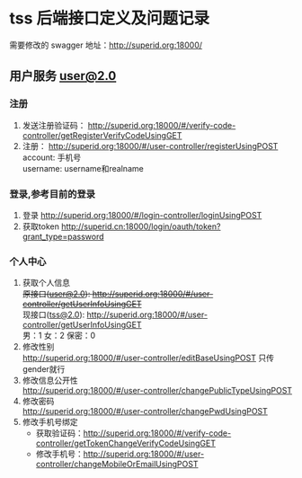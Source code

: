 # tss 后端接口定义及问题记录
需要修改的
swagger 地址：http://superid.org:18000/   
## 用户服务 user@2.0
### 注册  
1. 发送注册验证码： http://superid.org:18000/#/verify-code-controller/getRegisterVerifyCodeUsingGET
2. 注册： http://superid.org:18000/#/user-controller/registerUsingPOST  
account: 手机号  
username: username和realname

### 登录,参考目前的登录  
1. 登录 http://superid.org:18000/#/login-controller/loginUsingPOST     
2. 获取token http://superid.cn:18000/login/oauth/token?grant_type=password

### 个人中心
1. 获取个人信息  
~~原接口(user@2.0): http://superid.org:18000/#/user-controller/getUserInfoUsingGET~~  
现接口(tss@2.0): http://superid.org:18000/#/user-controller/getUserInfoUsingGET  
男：1 女：2 保密：0
2. 修改性别  
http://superid.org:18000/#/user-controller/editBaseUsingPOST 只传gender就行
3. 修改信息公开性  
http://superid.org:18000/#/user-controller/changePublicTypeUsingPOST
4. 修改密码  
http://superid.org:18000/#/user-controller/changePwdUsingPOST
5. 修改手机号绑定  
    - 获取验证码：http://superid.org:18000/#/verify-code-controller/getTokenChangeVerifyCodeUsingGET
    - 修改手机号：http://superid.org:18000/#/user-controller/changeMobileOrEmailUsingPOST